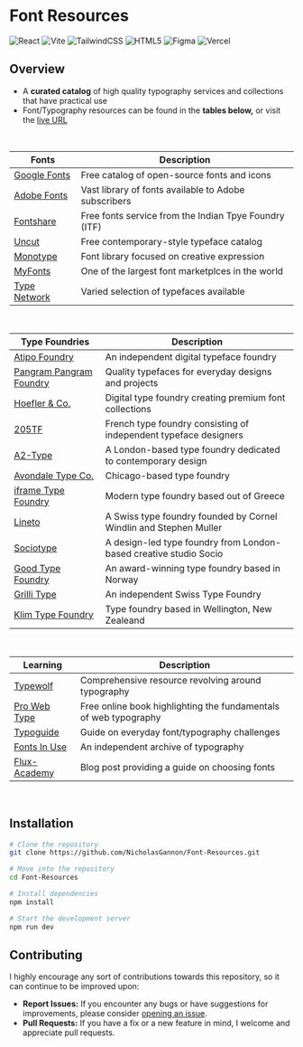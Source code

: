 # Font Resources

![React](https://img.shields.io/badge/react-%2320232a.svg?style=for-the-badge&logo=react&logoColor=%2361DAFB)
![Vite](https://img.shields.io/badge/vite-%23646CFF.svg?style=for-the-badge&logo=vite&logoColor=white)
![TailwindCSS](https://img.shields.io/badge/tailwindcss-%2338B2AC.svg?style=for-the-badge&logo=tailwind-css&logoColor=white)
![HTML5](https://img.shields.io/badge/html5-%23E34F26.svg?style=for-the-badge&logo=html5&logoColor=white)
![Figma](https://img.shields.io/badge/figma-%23F24E1E.svg?style=for-the-badge&logo=figma&logoColor=white&color=blue)
![Vercel](https://img.shields.io/badge/vercel-%23000000.svg?style=for-the-badge&logo=vercel&logoColor=white)

## Overview
- A **curated catalog** of high quality typography services and collections that have practical use
- Font/Typography resources can be found in the **tables below,** or visit the [live URL](https://font-resources.vercel.app/)

<br>

| Fonts  | Description |
| ------------- | ------------- |
| [Google Fonts](https://fonts.google.com/)  | Free catalog of open-source fonts and icons  |
| [Adobe Fonts](https://fonts.adobe.com/)  | Vast library of fonts available to Adobe subscribers  |
| [Fontshare](https://www.fontshare.com/)  | Free fonts service from the Indian Tpye Foundry (ITF)  |
| [Uncut](https://uncut.wtf/)  | Free contemporary-style typeface catalog  |
| [Monotype](https://www.monotype.com/)  | Font library focused on creative expression  |
| [MyFonts](https://www.myfonts.com/)  | One of the largest font marketplces in the world  |
| [Type Network](https://typenetwork.com/)  | Varied selection of typefaces available |

<br>

| Type Foundries  | Description |
| ------------- | ------------- |
| [Atipo Foundry](https://www.atipofoundry.com/)  | An independent digital typeface foundry  |
| [Pangram Pangram Foundry](https://pangrampangram.com/)  | Quality typefaces for everyday designs and projects  |
| [Hoefler & Co.](https://typography.com/) | Digital type foundry creating premium font collections |
| [205TF](https://www.205.tf/) | French type foundry consisting of independent typeface designers|
| [A2-Type](https://a2-type.co.uk/) | A London-based type foundry dedicated to contemporary design |
| [Avondale Type Co.](https://avondaletypeco.com/)| Chicago-based type foundry |
| [iframe Type Foundry](https://iframefonts.com/)| Modern type foundry based out of Greece |
| [Lineto](https://lineto.com/)| A Swiss type foundry founded by Cornel Windlin and Stephen Muller |
| [Sociotype](https://socio-type.com/)| A design-led type foundry from London-based creative studio Socio |
| [Good Type Foundry](https://goodtypefoundry.com/)| An award-winning type foundry based in Norway |
| [Grilli Type](https://www.grillitype.com/)| An independent Swiss Type Foundry |
| [Klim Type Foundry](https://klim.co.nz/)| Type foundry based in Wellington, New Zealeand |

<br>

| Learning  | Description |
| ------------- | ------------- |
| [Typewolf](https://www.typewolf.com/)  | Comprehensive resource revolving around typography  |
| [Pro Web Type](https://prowebtype.com/)  | Free online book highlighting the fundamentals of web typography  |
| [Typoguide](http://www.typogui.de/) | Guide on everyday font/typography challenges |
| [Fonts In Use](https://fontsinuse.com/) | An independent archive of typography |
| [Flux-Academy](https://www.flux-academy.com/blog/the-ultimate-guide-to-choosing-fonts) | Blog post providing a guide on choosing fonts |

<br>

## Installation
```bash
# Clone the repository
git clone https://github.com/NicholasGannon/Font-Resources.git

# Move into the repository
cd Font-Resources

# Install dependencies
npm install

# Start the development server
npm run dev
```

## Contributing
I highly encourage any sort of contributions towards this repository, so it can continue to be improved upon:
- **Report Issues:** If you encounter any bugs or have suggestions for improvements, please consider [opening an issue](https://github.com/NicholasGannon/Font-Resources/issues).
- **Pull Requests:** If you have a fix or a new feature in mind, I welcome and appreciate pull requests.
